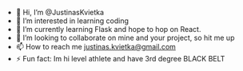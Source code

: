 - 👋 Hi, I’m @JustinasKvietka
- 👀 I’m interested in learning coding
- 🌱 I’m currently learning Flask and hope to hop on React. 
- 💞️ I’m looking to collaborate on mine and your project, so hit me up
- 📫 How to reach me justinas.kvietka@gmail.com
- ⚡ Fun fact: Im hi level athlete and have 3rd degree BLACK BELT

<!---
JustinasKvietka/JustinasKvietka is a ✨ special ✨ repository because its `README.md` (this file) appears on your GitHub profile.
You can click the Preview link to take a look at your changes.
--->
